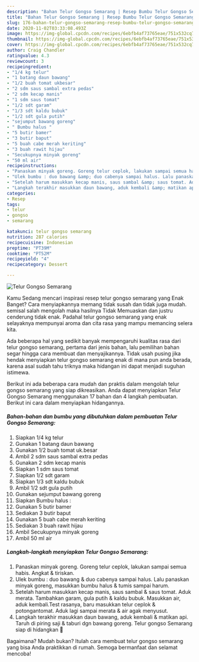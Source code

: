```yaml
---
description: "Bahan Telur Gongso Semarang | Resep Bumbu Telur Gongso Semarang Yang Paling Enak"
title: "Bahan Telur Gongso Semarang | Resep Bumbu Telur Gongso Semarang Yang Paling Enak"
slug: 176-bahan-telur-gongso-semarang-resep-bumbu-telur-gongso-semarang-yang-paling-enak
date: 2020-11-02T03:33:08.493Z
image: https://img-global.cpcdn.com/recipes/6ebfb4af73765eae/751x532cq70/telur-gongso-semarang-foto-resep-utama.jpg
thumbnail: https://img-global.cpcdn.com/recipes/6ebfb4af73765eae/751x532cq70/telur-gongso-semarang-foto-resep-utama.jpg
cover: https://img-global.cpcdn.com/recipes/6ebfb4af73765eae/751x532cq70/telur-gongso-semarang-foto-resep-utama.jpg
author: Craig Chandler
ratingvalue: 4.3
reviewcount: 3
recipeingredient:
- "1/4 kg telur"
- "1 batang daun bawang"
- "1/2 buah tomat ukbesar"
- "2 sdm saus sambal extra pedas"
- "2 sdm kecap manis"
- "1 sdm saus tomat"
- "1/2 sdt garam"
- "1/3 sdt kaldu bubuk"
- "1/2 sdt gula putih"
- "sejumput bawang goreng"
- " Bumbu halus "
- "5 butir bamer"
- "3 butir baput"
- "5 buah cabe merah keriting"
- "3 buah rawit hijau"
- "Secukupnya minyak goreng"
- "50 ml air"
recipeinstructions:
- "Panaskan minyak goreng. Goreng telur ceplok, lakukan sampai semua habis. Angkat &amp; tiriskan."
- "Ulek bumbu : duo bawang &amp; duo cabenya sampai halus. Lalu panaskan minyak goreng, masukkan bumbu halus &amp; tumis sampai harum."
- "Setelah harum masukkan kecap manis, saus sambal &amp; saus tomat. Aduk merata. Tambahkan garam, gula putih &amp; kaldu bubuk. Masukkan air, aduk kembali.Test rasanya, baru masukkan telur ceplok &amp; potongantomat. Aduk lagi sampai merata &amp; air agak menyusut."
- "Langkah terakhir masukkan daun bawang, aduk kembali &amp; matikan api. Taruh di piring saji &amp; taburi dgn bawang goreng. Telur gongso Semarang siap di hidangkan 🍛"
categories:
- Resep
tags:
- telur
- gongso
- semarang

katakunci: telur gongso semarang 
nutrition: 287 calories
recipecuisine: Indonesian
preptime: "PT39M"
cooktime: "PT52M"
recipeyield: "4"
recipecategory: Dessert

---
```



![Telur Gongso Semarang](https://img-global.cpcdn.com/recipes/6ebfb4af73765eae/751x532cq70/telur-gongso-semarang-foto-resep-utama.jpg)

Kamu Sedang mencari inspirasi resep telur gongso semarang yang Enak Banget? Cara menyiapkannya memang tidak susah dan tidak juga mudah. semisal salah mengolah maka hasilnya Tidak Memuaskan dan justru cenderung tidak enak. Padahal telur gongso semarang yang enak selayaknya mempunyai aroma dan cita rasa yang mampu memancing selera kita.



Ada beberapa hal yang sedikit banyak mempengaruhi kualitas rasa dari telur gongso semarang, pertama dari jenis bahan, lalu pemilihan bahan segar hingga cara membuat dan menyajikannya. Tidak usah pusing jika hendak menyiapkan telur gongso semarang enak di mana pun anda berada, karena asal sudah tahu triknya maka hidangan ini dapat menjadi suguhan istimewa.


Berikut ini ada beberapa cara mudah dan praktis dalam mengolah telur gongso semarang yang siap dikreasikan. Anda dapat menyiapkan Telur Gongso Semarang menggunakan 17 bahan dan 4 langkah pembuatan. Berikut ini cara dalam menyiapkan hidangannya.

<!--inarticleads1-->

##### Bahan-bahan dan bumbu yang dibutuhkan dalam pembuatan Telur Gongso Semarang:

1. Siapkan 1/4 kg telur
1. Gunakan 1 batang daun bawang
1. Gunakan 1/2 buah tomat uk.besar
1. Ambil 2 sdm saus sambal extra pedas
1. Gunakan 2 sdm kecap manis
1. Siapkan 1 sdm saus tomat
1. Siapkan 1/2 sdt garam
1. Siapkan 1/3 sdt kaldu bubuk
1. Ambil 1/2 sdt gula putih
1. Gunakan sejumput bawang goreng
1. Siapkan  Bumbu halus :
1. Gunakan 5 butir bamer
1. Sediakan 3 butir baput
1. Gunakan 5 buah cabe merah keriting
1. Sediakan 3 buah rawit hijau
1. Ambil Secukupnya minyak goreng
1. Ambil 50 ml air




<!--inarticleads2-->

##### Langkah-langkah menyiapkan Telur Gongso Semarang:

1. Panaskan minyak goreng. Goreng telur ceplok, lakukan sampai semua habis. Angkat &amp; tiriskan.
1. Ulek bumbu : duo bawang &amp; duo cabenya sampai halus. Lalu panaskan minyak goreng, masukkan bumbu halus &amp; tumis sampai harum.
1. Setelah harum masukkan kecap manis, saus sambal &amp; saus tomat. Aduk merata. Tambahkan garam, gula putih &amp; kaldu bubuk. Masukkan air, aduk kembali.Test rasanya, baru masukkan telur ceplok &amp; potongantomat. Aduk lagi sampai merata &amp; air agak menyusut.
1. Langkah terakhir masukkan daun bawang, aduk kembali &amp; matikan api. Taruh di piring saji &amp; taburi dgn bawang goreng. Telur gongso Semarang siap di hidangkan 🍛




Bagaimana? Mudah bukan? Itulah cara membuat telur gongso semarang yang bisa Anda praktikkan di rumah. Semoga bermanfaat dan selamat mencoba!
